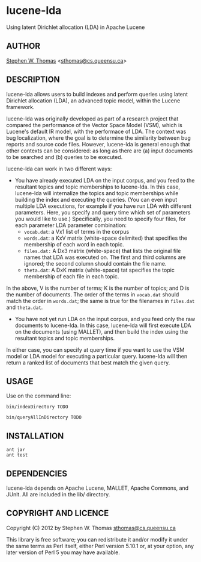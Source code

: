 lucene-lda
==========

Using latent Dirichlet allocation (LDA) in Apache Lucene

AUTHOR
------

[Stephen W. Thomas](http://research.cs.queensu.ca/~sthomas/) <<sthomas@cs.queensu.ca>>


DESCRIPTION
----------- 
lucene-lda allows users to build indexes and perform queries using latent
Dirichlet allocation (LDA), an advanced topic model, within the Lucene
framework.

lucene-lda was originally developed as part of a research project that compared the
performance of the Vector Space Model (VSM), which is Lucene's default IR model,
with the performace of LDA. The context was bug localization, where the goal is
to determine the similarity between bug reports and source code files. However,
lucene-lda is general enough that other contexts can be considered: as long as
there are (a) input documents to be searched and (b) queries to be executed. 

lucene-lda can work in two different ways:

* You have already executed LDA on the input corpus, and you feed to the resultant
topics and topic memberships to lucene-lda. In this case, lucene-lda will
internalize the topics and topic memberships while building the index and
executing the queries. (You can even input multiple LDA executions, for example
if you have run LDA with different parameters. Here, you specify and query time
which set of parameters you would like to use.) Specifically, you need to
specify four files, for each parameter LDA parameter combination:
  * `vocab.dat`: a Vx1 list of terms in the corpus
  * `words.dat`: a KxV matrix (white-space delimited) that specifies the
    membership of each word in each topic.
  * `files.dat:` A Dx3 matrix (white-space) that lists the original file
    names that LDA was executed on. The first and third columns are ignored; the
    second column should contain the file name.
  * `theta.dat`: A DxK matrix (white-space) tat specifies the topic membership of
    each file in each topic.

In the above, V is the number of terms; K is the number of topics; and D is the
number of documents. The order of the terms in `vocab.dat` should match the order
in `words.dat`; the same is true for the filenames in `files.dat` and `theta.dat`.

* You have not yet run LDA on the input corpus, and you feed only the raw documents
to lucene-lda. In this case, lucene-lda will first execute LDA on the documents
(using MALLET), and then build the index using the resultant topics and topic memberships.

In either case, you can specify at query time if you want to use the VSM model
or LDA model for executing a particular query. lucene-lda will then return a
ranked list of documents that best match the given query.


USAGE
-----

Use on the command line:

    bin/indexDirectory TODO

    bin/queryAllInDirectory TODO




INSTALLATION
------------

    ant jar
    ant test


DEPENDENCIES
------------

lucene-lda depends on Apache Lucene, MALLET, Apache Commons, and JUnit. All are
included in the lib/ directory.


COPYRIGHT AND LICENCE
---------------------

Copyright (C) 2012 by Stephen W. Thomas <sthomas@cs.queensu.ca>

This library is free software; you can redistribute it and/or modify
it under the same terms as Perl itself, either Perl version 5.10.1 or,
at your option, any later version of Perl 5 you may have available.


